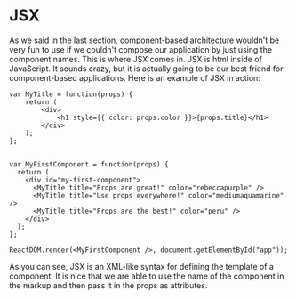 # JSX

As we said in the last section, component-based architecture wouldn't be very fun to use if we couldn't compose our application by just using the component names. This is where JSX comes in. JSX is html inside of JavaScript. It sounds crazy, but it is actually going to be our best friend for component-based applications. Here is an example of JSX in action:

```text
var MyTitle = function(props) {
    return (
        <div>
            <h1 style={{ color: props.color }}>{props.title}</h1>
        </div>
    );
};


var MyFirstComponent = function(props) {
  return (
    <div id="my-first-component">
      <MyTitle title="Props are great!" color="rebeccapurple" />
      <MyTitle title="Use props everywhere!" color="mediumaquamarine" />
      <MyTitle title="Props are the best!" color="peru" />
    </div>
  );
};

ReactDOM.render(<MyFirstComponent />, document.getElementById("app"));
```

As you can see, JSX is an XML-like syntax for defining the template of a component. It is nice that we are able to use the name of the component in the markup and then pass it in the props as attributes.

